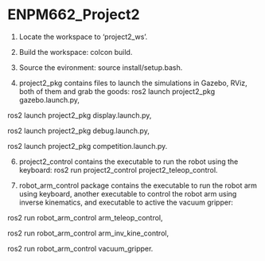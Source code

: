# ENPM662_Project2

1. Locate the workspace to ‘project2_ws’.

2. Build the workspace: colcon build.

3. Source the evironment: source install/setup.bash.

4. project2_pkg contains files to launch the simulations in Gazebo, RViz, both of them and grab the goods: 
ros2 launch project2_pkg gazebo.launch.py,

ros2 launch project2_pkg display.launch.py, 

ros2 launch project2_pkg debug.launch.py,

ros2 launch project2_pkg competition.launch.py.

6. project2_control contains the executable to run the robot using the keyboard:
ros2 run project2_control project2_teleop_control.

8. robot_arm_control package contains the executable to run the robot arm using keyboard,
another executable to control the robot arm using inverse kinematics,
and executable to active the vacuum gripper:

ros2 run robot_arm_control arm_teleop_control,

ros2 run robot_arm_control arm_inv_kine_control,

ros2 run robot_arm_control vacuum_gripper.
